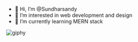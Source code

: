 - 👋 Hi, I’m @Sundharsandy
- 👀 I’m interested in web development and design
- 🌱 I’m currently learning MERN stack

<!---
Sundharsandy/Sundharsandy is a ✨ special ✨ repository because its `README.md` (this file) appears on your GitHub profile.
You can click the Preview link to take a look at your changes.
--->
![giphy](https://user-images.githubusercontent.com/103530369/174972368-e506cf0c-8eaa-4fe0-b616-66999bf8887d.gif)
